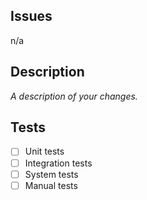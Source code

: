 ## Issues

n/a

## Description

_A description of your changes._

## Tests

- [ ] Unit tests
- [ ] Integration tests
- [ ] System tests
- [ ] Manual tests
